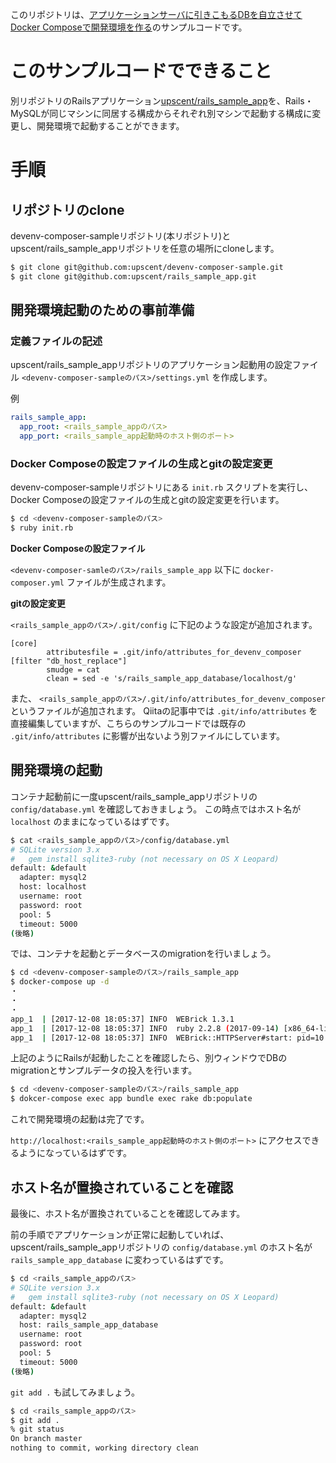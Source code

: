 このリポジトリは、[アプリケーションサーバに引きこもるDBを自立させてDocker Composeで開発環境を作る](https://qiita.com/upscent/private/8d9ebd1f4f4cc11b12a6)のサンプルコードです。

# このサンプルコードでできること

別リポジトリのRailsアプリケーション[upscent/rails_sample_app](https://github.com/upscent/rails_sample_app)を、Rails・MySQLが同じマシンに同居する構成からそれぞれ別マシンで起動する構成に変更し、開発環境で起動することができます。

# 手順

## リポジトリのclone

devenv-composer-sampleリポジトリ(本リポジトリ)とupscent/rails_sample_appリポジトリを任意の場所にcloneします。

```sh
$ git clone git@github.com:upscent/devenv-composer-sample.git
$ git clone git@github.com:upscent/rails_sample_app.git
```

## 開発環境起動のための事前準備

### 定義ファイルの記述

upscent/rails_sample_appリポジトリのアプリケーション起動用の設定ファイル `<devenv-composer-sampleのパス>/settings.yml` を作成します。

例
```yml
rails_sample_app:
  app_root: <rails_sample_appのパス>
  app_port: <rails_sample_app起動時のホスト側のポート>
```

### Docker Composeの設定ファイルの生成とgitの設定変更

devenv-composer-sampleリポジトリにある `init.rb` スクリプトを実行し、Docker Composeの設定ファイルの生成とgitの設定変更を行います。

```sh
$ cd <devenv-composer-sampleのパス>
$ ruby init.rb
```

**Docker Composeの設定ファイル**

`<devenv-composer-samleのパス>/rails_sample_app` 以下に `docker-composer.yml` ファイルが生成されます。

**gitの設定変更**

`<rails_sample_appのパス>/.git/config` に下記のような設定が追加されます。

```
[core]
        attributesfile = .git/info/attributes_for_devenv_composer
[filter "db_host_replace"]
        smudge = cat
        clean = sed -e 's/rails_sample_app_database/localhost/g'
```

また、 `<rails_sample_appのパス>/.git/info/attributes_for_devenv_composer` というファイルが追加されます。
Qiitaの記事中では `.git/info/attributes` を直接編集していますが、こちらのサンプルコードでは既存の `.git/info/attributes` に影響が出ないよう別ファイルにしています。

## 開発環境の起動

コンテナ起動前に一度upscent/rails_sample_appリポジトリの `config/database.yml` を確認しておきましょう。
この時点ではホスト名が `localhost` のままになっているはずです。

```sh
$ cat <rails_sample_appのパス>/config/database.yml
# SQLite version 3.x
#   gem install sqlite3-ruby (not necessary on OS X Leopard)
default: &default
  adapter: mysql2
  host: localhost
  username: root
  password: root
  pool: 5
  timeout: 5000
(後略)
```

では、コンテナを起動とデータベースのmigrationを行いましょう。

```sh
$ cd <devenv-composer-sampleのパス>/rails_sample_app
$ docker-compose up -d
・
・
・
app_1  | [2017-12-08 18:05:37] INFO  WEBrick 1.3.1
app_1  | [2017-12-08 18:05:37] INFO  ruby 2.2.8 (2017-09-14) [x86_64-linux]
app_1  | [2017-12-08 18:05:37] INFO  WEBrick::HTTPServer#start: pid=10 port=3000
```

上記のようにRailsが起動したことを確認したら、別ウィンドウでDBのmigrationとサンプルデータの投入を行います。

```sh
$ cd <devenv-composer-sampleのパス>/rails_sample_app
$ dokcer-compose exec app bundle exec rake db:populate
```

これで開発環境の起動は完了です。

`http://localhost:<rails_sample_app起動時のホスト側のポート>` にアクセスできるようになっているはずです。

## ホスト名が置換されていることを確認

最後に、ホスト名が置換されていることを確認してみます。

前の手順でアプリケーションが正常に起動していれば、upscent/rails_sample_appリポジトリの `config/database.yml` のホスト名が `rails_sample_app_database` に変わっているはずです。

```sh
$ cd <rails_sample_appのパス>
# SQLite version 3.x
#   gem install sqlite3-ruby (not necessary on OS X Leopard)
default: &default
  adapter: mysql2
  host: rails_sample_app_database
  username: root
  password: root
  pool: 5
  timeout: 5000
(後略)
```

`git add .` も試してみましょう。

```sh
$ cd <rails_sample_appのパス>
$ git add .
% git status
On branch master
nothing to commit, working directory clean
```


